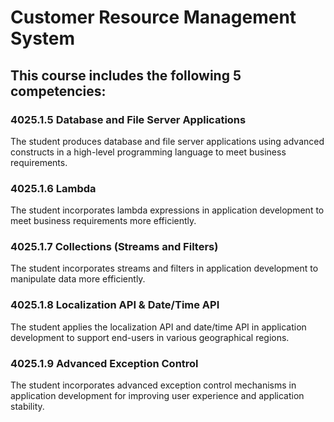 # Customer Resource Management System

## This course includes the following 5 competencies:  
 
### 4025.1.5 Database and File Server Applications 
The student produces database and file server applications using advanced constructs in a high-level programming language to meet business requirements.
 
### 4025.1.6 Lambda 
The student incorporates lambda expressions in application development to meet  business requirements more efficiently. 
 
### 4025.1.7 Collections (Streams and Filters) 
The student incorporates streams and filters in application development to manipulate data more efficiently. 
 
### 4025.1.8 Localization API & Date/Time API 
The student applies the localization API and date/time API in application development to support end-users in various geographical regions. 
 
### 4025.1.9 Advanced Exception Control 
The student incorporates advanced exception control mechanisms in application development for improving user experience and application stability. 

